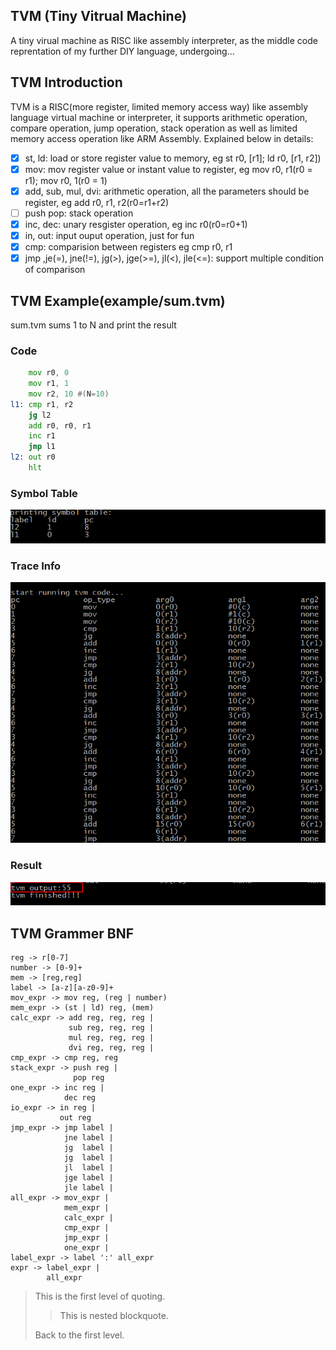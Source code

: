 ## TVM (Tiny Vitrual Machine)
A tiny virual machine as RISC like assembly interpreter, 
as the middle code reprentation of my further DIY language, 
undergoing...

## TVM Introduction
TVM is a RISC(more register, limited memory access way) like assembly language 
virtual machine or interpreter, it supports arithmetic operation, 
compare operation, jump operation, stack operation as well
as limited memory access operation like ARM Assembly. Explained below in details:

- [x] st, ld: load or store register value to memory, eg st r0, [r1]; ld r0, [r1, r2])
- [x] mov: mov register value or instant value to register, eg mov r0, r1(r0 = r1); mov r0, 1(r0 = 1)
- [x] add, sub, mul, dvi: arithmetic operation, all the parameters should be register, eg add r0, r1, r2(r0=r1+r2)
- [ ] push pop: stack operation 
- [x] inc, dec: unary resgister operation, eg inc r0(r0=r0+1)
- [x] in, out: input ouput operation, just for fun
- [x] cmp: comparision between registers eg cmp r0, r1
- [x] jmp ,je(=), jne(!=), jg(>), jge(>=), jl(<), jle(<=): support multiple condition of comparison 

## TVM Example(example/sum.tvm)
sum.tvm sums 1 to N and print the result
### Code
```asm
    mov r0, 0 
    mov r1, 1
    mov r2, 10 #(N=10)
l1: cmp r1, r2
    jg l2
    add r0, r0, r1
    inc r1
    jmp l1
l2: out r0
    hlt
```
### Symbol Table
![symbol table](./img/symtab.png)
### Trace Info 
![trace info](./img/trace.png)
### Result
![sum result](./img/result.png)



## TVM Grammer BNF 
```
reg -> r[0-7]
number -> [0-9]+
mem -> [reg,reg] 
label -> [a-z][a-z0-9]+
mov_expr -> mov reg, (reg | number)
mem_expr -> (st | ld) reg, (mem)  
calc_expr -> add reg, reg, reg |
             sub reg, reg, reg |
             mul reg, reg, reg |
             dvi reg, reg, reg |
cmp_expr -> cmp reg, reg 
stack_expr -> push reg |
              pop reg
one_expr -> inc reg |
            dec reg 
io_expr -> in reg | 
           out reg
jmp_expr -> jmp label | 
            jne label | 
            jg  label | 
            jg  label | 
            jl  label | 
            jge label | 
            jle label | 
all_expr -> mov_expr |
            mem_expr |
            calc_expr |
            cmp_expr |
            jmp_expr |
            one_expr |
label_expr -> label ':' all_expr
expr -> label_expr | 
        all_expr
```

> This is the first level of quoting.
>
> > This is nested blockquote.
>
> Back to the first level.
